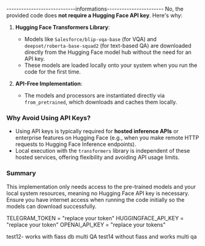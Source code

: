 ----------------------------informations-----------------------
No, the provided code does **not require a Hugging Face API key**. Here's why:

1. **Hugging Face Transformers Library**: 
   - Models like `Salesforce/blip-vqa-base` (for VQA) and `deepset/roberta-base-squad2` (for text-based QA) are downloaded directly from the Hugging Face model hub without the need for an API key. 
   - These models are loaded locally onto your system when you run the code for the first time.

2. **API-Free Implementation**: 
   - The models and processors are instantiated directly via `from_pretrained`, which downloads and caches them locally.

### Why Avoid Using API Keys?
- Using API keys is typically required for **hosted inference APIs** or enterprise features on Hugging Face (e.g., when you make remote HTTP requests to Hugging Face Inference endpoints).
- Local execution with the `transformers` library is independent of these hosted services, offering flexibility and avoiding API usage limits.

### Summary
This implementation only needs access to the pre-trained models and your local system resources, meaning no Hugging Face API key is necessary. Ensure you have internet access when running the code initially so the models can download successfully.

TELEGRAM_TOKEN = "replace your token"
HUGGINGFACE_API_KEY = "replace your token"
OPENAI_API_KEY = "replace your tokens"






test12- works with fiass db multi QA
test14 without fiass and works multi qa
